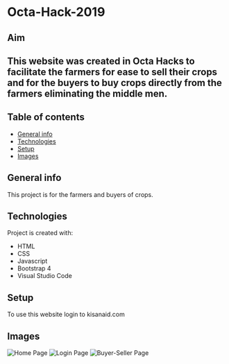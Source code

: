 # Octa-Hack-2019

## Aim
This website was created in Octa Hacks to facilitate the farmers for **ease to sell** their crops and for the buyers to buy
crops directly from the farmers eliminating the middle men.
---
## Table of contents
* [General info](#general-info)
* [Technologies](#technologies)
* [Setup](#setup)
* [Images](#images)

## General info
This project is for the farmers and buyers of crops.
	
## Technologies
Project is created with:
* HTML
* CSS 
* Javascript
* Bootstrap 4
* Visual Studio Code
	
## Setup
To use this website login to kisanaid.com

## Images
![Home Page](./images/Homepage.png)
![Login Page](./images/Loginpage.png)
![Buyer-Seller Page](./images/Buyer-seller-page.png)
